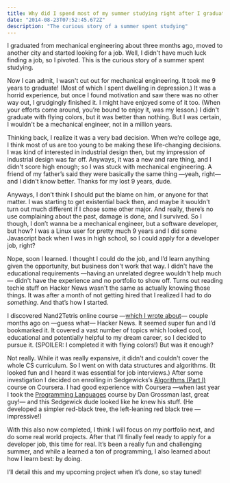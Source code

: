 ```yaml
---
title: Why did I spend most of my summer studying right after I graduated?
date: "2014-08-23T07:52:45.672Z"
description: "The curious story of a summer spent studying"
---
```


I graduated from mechanical engineering about three months ago, moved to another city and started looking for a job. Well, I didn't have much luck finding a job, so I pivoted. This is the curious story of a summer spent studying.

Now I can admit, I wasn't cut out for mechanical engineering. It took me 9 years to graduate! (Most of which I spent dwelling in depression.) It was a horrid experience, but once I found motivation and saw there was no other way out, I grudgingly finished it. I might have enjoyed some of it too. (When your efforts come around, you’re bound to enjoy it, was my lesson.) I didn't graduate with flying colors, but it was better than nothing. But I was certain, I wouldn't be a mechanical engineer, not in a million years.

Thinking back, I realize it was a very bad decision. When we’re college age, I think most of us are too young to be making these life-changing decisions. I was kind of interested in industrial design then, but my impression of industrial design was far off. Anyways, it was a new and rare thing, and I didn't score high enough; so I was stuck with mechanical engineering. A friend of my father’s said they were basically the same thing —yeah, right— and I didn't know better. Thanks for my lost 9 years, dude.

Anyways, I don’t think I should put the blame on him, or anyone for that matter. I was starting to get existential back then, and maybe it wouldn't turn out much different if I chose some other major. And really, there’s no use complaining about the past, damage is done, and I survived. So I though, I don’t wanna be a mechanical engineer, but a software developer, but how? I was a Linux user for pretty much 9 years and I did some Javascript back when I was in high school, so I could apply for a developer job, right?

Nope, soon I learned. I thought I could do the job, and I’d learn anything given the opportunity, but business don't work that way. I didn't have the educational requirements —having an unrelated degree wouldn't help much— didn't have the experience and no portfolio to show off. Turns out reading techie stuff on Hacker News wasn't the same as actually knowing those things. It was after a month of not getting hired that I realized I had to do _something_. And that’s how I started.

I discovered Nand2Tetris online course —[which I wrote about](/what-i-learned-from-nand2tetris)— couple months ago on —guess what— Hacker News. It seemed super fun and I’d bookmarked it. It covered a vast number of topics which looked cool, educational and potentially helpful to my dream career, so I decided to pursue it. (SPOILER: I completed it with flying colors!) But was it enough?

Not really. While it was really expansive, it didn't and couldn't cover the whole CS curriculum. So I went on with data structures and algorithms. (It looked fun and I heard it was essential for job interviews.) After some investigation I decided on enrolling in Sedgewicks’s [Algorithms (Part I)](https://www.coursera.org/course/algs4partI) course on Coursera. I had good experience with Coursera —when last year I took the [Programming Languages](https://www.coursera.org/course/proglang) course by Dan Grossman last, great guy!— and this Sedgewick dude looked like he knew his stuff. (He developed a simpler red-black tree, the left-leaning red black tree —impressive!)

With this also now completed, I think I will focus on my portfolio next, and do some real world projects. After that I’ll finally feel ready to apply for a developer job, this time for real. It’s been a really fun and challenging summer, and while a learned a ton of programming, I also learned about how I learn best: by doing.

I’ll detail this and my upcoming project when it’s done, so stay tuned!
